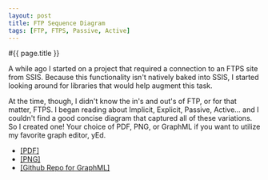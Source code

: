 ```yaml
---
layout: post
title: FTP Sequence Diagram
tags: [FTP, FTPS, Passive, Active]
---
```

#{{ page.title }}

A while ago I started on a project that required a connection to an FTPS site from SSIS.  Because this functionality isn't natively baked into SSIS, I started looking around for libraries that would help augment this task.  

At the time, though, I didn't know the in's and out's of FTP, or for that matter, FTPS.  I began reading about Implicit, Explicit, Passive, Active... and I couldn't find a good concise diagram that captured all of these variations.  So I created one!  Your choice of PDF, PNG, or GraphML if you want to utilize my favorite graph editor, yEd.

* [\[PDF\]](https://github.com/sorrell/FTPSequence/raw/master/FTPSequence.pdf)   
* [\[PNG\]](https://github.com/sorrell/FTPSequence/raw/master/FTPSequence.png)   
* [\[Github Repo for GraphML\]](https://github.com/sorrell/FTPSequence/) 

